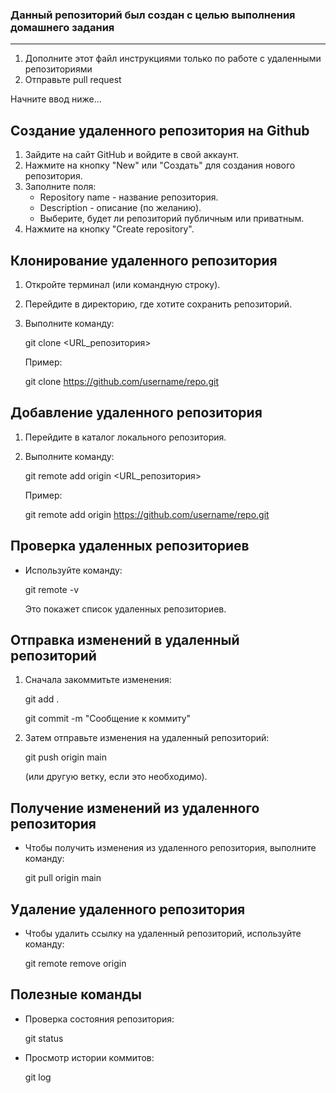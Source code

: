 ### Данный репозиторий был создан с целью выполнения домашнего задания
<hr>

1. Дополните этот файл инструкциями только по работе с удаленными репозиториями<br>
2. Отправьте pull request<br>

Начните ввод ниже...
## Создание удаленного репозитория на Github
1. Зайдите на сайт GitHub и войдите в свой аккаунт.
2. Нажмите на кнопку "New" или "Создать" для создания нового репозитория.
3. Заполните поля:
   - Repository name - название репозитория.
   - Description - описание (по желанию).
   - Выберите, будет ли репозиторий публичным или приватным.
4. Нажмите на кнопку "Create repository".

## Клонирование удаленного репозитория
1. Откройте терминал (или командную строку).
2. Перейдите в директорию, где хотите сохранить репозиторий.
3. Выполните команду:
   

   git clone <URL_репозитория>
   
   Пример:
   

   git clone https://github.com/username/repo.git
   

## Добавление удаленного репозитория
1. Перейдите в каталог локального репозитория.
2. Выполните команду:
   

   git remote add origin <URL_репозитория>
   
   Пример:
   

   git remote add origin https://github.com/username/repo.git
   

## Проверка удаленных репозиториев
- Используйте команду:
  

  git remote -v
  
  Это покажет список удаленных репозиториев.

## Отправка изменений в удаленный репозиторий
1. Сначала закоммитьте изменения:
   

   git add .

   git commit -m "Сообщение к коммиту"
   
2. Затем отправьте изменения на удаленный репозиторий:

   git push origin main
   
   (или другую ветку, если это необходимо).

## Получение изменений из удаленного репозитория
- Чтобы получить изменения из удаленного репозитория, выполните команду:
  

  git pull origin main
  

## Удаление удаленного репозитория
- Чтобы удалить ссылку на удаленный репозиторий, используйте команду:
  

  git remote remove origin
  

## Полезные команды
- Проверка состояния репозитория:
  

  git status
  
- Просмотр истории коммитов:

  git log
  
 

